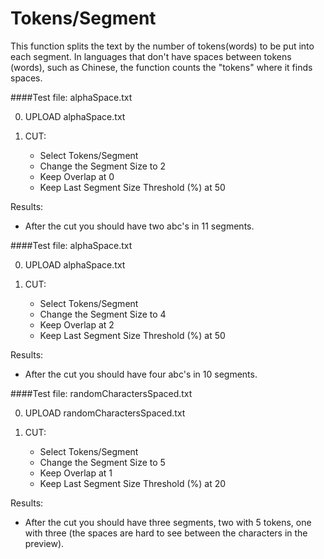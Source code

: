 # Tokens/Segment

This function splits the text by the number of tokens(words) to be put into each segment.
In languages that don't have spaces between tokens (words), such as Chinese, the function counts the "tokens" where it finds spaces.

####Test file: alphaSpace.txt

0. UPLOAD alphaSpace.txt

1. CUT: 

	- Select Tokens/Segment
	- Change the Segment Size to 2
	- Keep Overlap at 0
	- Keep Last Segment Size Threshold (%) at 50

Results:
- After the cut you should have two abc's in 11 segments.

####Test file: alphaSpace.txt

0. UPLOAD alphaSpace.txt

1. CUT: 

	- Select Tokens/Segment
	- Change the Segment Size to 4
	- Keep Overlap at 2
	- Keep Last Segment Size Threshold (%) at 50

Results:
- After the cut you should have four abc's in 10 segments.

####Test file: randomCharactersSpaced.txt

0. UPLOAD randomCharactersSpaced.txt

1. CUT: 

	- Select Tokens/Segment
	- Change the Segment Size to 5
	- Keep Overlap at 1
	- Keep Last Segment Size Threshold (%) at 20

Results:
- After the cut you should have three segments, two with 5 tokens, one with three
(the spaces are hard to see between the characters in the preview).


